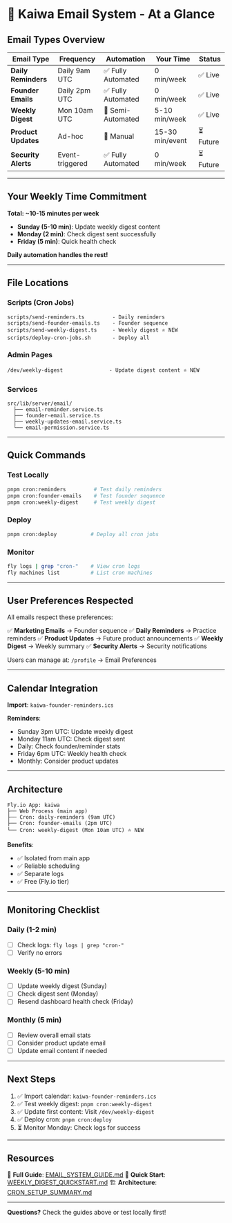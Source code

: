 # 📧 Kaiwa Email System - At a Glance

## Email Types Overview

| Email Type | Frequency | Automation | Your Time | Status |
|------------|-----------|------------|-----------|--------|
| **Daily Reminders** | Daily 9am UTC | ✅ Fully Automated | 0 min/week | ✅ Live |
| **Founder Emails** | Daily 2pm UTC | ✅ Fully Automated | 0 min/week | ✅ Live |
| **Weekly Digest** | Mon 10am UTC | 🔄 Semi-Automated | 5-10 min/week | ✅ Live |
| **Product Updates** | Ad-hoc | 📝 Manual | 15-30 min/event | ⏳ Future |
| **Security Alerts** | Event-triggered | ✅ Fully Automated | 0 min/week | ⏳ Future |

---

## Your Weekly Time Commitment

**Total: ~10-15 minutes per week**

- **Sunday (5-10 min)**: Update weekly digest content
- **Monday (2 min)**: Check digest sent successfully
- **Friday (5 min)**: Quick health check

**Daily automation handles the rest!**

---

## File Locations

### Scripts (Cron Jobs)

```
scripts/send-reminders.ts         - Daily reminders
scripts/send-founder-emails.ts    - Founder sequence
scripts/send-weekly-digest.ts     - Weekly digest ⭐ NEW
scripts/deploy-cron-jobs.sh       - Deploy all
```

### Admin Pages

```
/dev/weekly-digest               - Update digest content ⭐ NEW
```

### Services

```
src/lib/server/email/
  ├── email-reminder.service.ts
  ├── founder-email.service.ts
  ├── weekly-updates-email.service.ts
  └── email-permission.service.ts
```

---

## Quick Commands

### Test Locally

```bash
pnpm cron:reminders         # Test daily reminders
pnpm cron:founder-emails    # Test founder sequence
pnpm cron:weekly-digest     # Test weekly digest
```

### Deploy

```bash
pnpm cron:deploy           # Deploy all cron jobs
```

### Monitor

```bash
fly logs | grep "cron-"    # View cron logs
fly machines list          # List cron machines
```

---

## User Preferences Respected

All emails respect these preferences:

✅ **Marketing Emails** → Founder sequence
✅ **Daily Reminders** → Practice reminders
✅ **Product Updates** → Future product announcements
✅ **Weekly Digest** → Weekly summary
✅ **Security Alerts** → Security notifications

Users can manage at: `/profile` → Email Preferences

---

## Calendar Integration

**Import**: `kaiwa-founder-reminders.ics`

**Reminders**:

- Sunday 3pm UTC: Update weekly digest
- Monday 11am UTC: Check digest sent
- Daily: Check founder/reminder stats
- Friday 6pm UTC: Weekly health check
- Monthly: Consider product updates

---

## Architecture

```
Fly.io App: kaiwa
├── Web Process (main app)
├── Cron: daily-reminders (9am UTC)
├── Cron: founder-emails (2pm UTC)
└── Cron: weekly-digest (Mon 10am UTC) ⭐ NEW
```

**Benefits**:

- ✅ Isolated from main app
- ✅ Reliable scheduling
- ✅ Separate logs
- ✅ Free (Fly.io tier)

---

## Monitoring Checklist

### Daily (1-2 min)

- [ ] Check logs: `fly logs | grep "cron-"`
- [ ] Verify no errors

### Weekly (5-10 min)

- [ ] Update weekly digest (Sunday)
- [ ] Check digest sent (Monday)
- [ ] Resend dashboard health check (Friday)

### Monthly (5 min)

- [ ] Review overall email stats
- [ ] Consider product update email
- [ ] Update email content if needed

---

## Next Steps

1. ✅ Import calendar: `kaiwa-founder-reminders.ics`
2. ✅ Test weekly digest: `pnpm cron:weekly-digest`
3. ✅ Update first content: Visit `/dev/weekly-digest`
4. ✅ Deploy cron: `pnpm cron:deploy`
5. ⏳ Monitor Monday: Check logs for success

---

## Resources

📖 **Full Guide**: [EMAIL_SYSTEM_GUIDE.md](./EMAIL_SYSTEM_GUIDE.md)
🚀 **Quick Start**: [WEEKLY_DIGEST_QUICKSTART.md](./WEEKLY_DIGEST_QUICKSTART.md)
🏗️ **Architecture**: [CRON_SETUP_SUMMARY.md](./CRON_SETUP_SUMMARY.md)

---

**Questions?** Check the guides above or test locally first!
